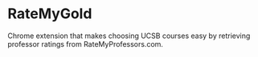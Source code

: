 # RateMyGold
Chrome extension that makes choosing UCSB courses easy by retrieving professor ratings from RateMyProfessors.com.
